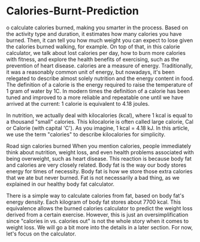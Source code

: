 # Calories-Burnt-Prediction
o calculate calories burned, making you smarter in the process. Based on the activity type and duration, it estimates how many calories you have burned. Then, it can tell you how much weight you can expect to lose given the calories burned walking, for example. On top of that, in this calorie calculator, we talk about lost calories per day, how to burn more calories with fitness, and explore the health benefits of exercising, such as the prevention of heart disease.
calories are a measure of energy. Traditionally, it was a reasonably common unit of energy, but nowadays, it's been relegated to describe almost solely nutrition and the energy content in food. The definition of a calorie is the energy required to raise the temperature of 1 gram of water by 1C. In modern times the definition of a calorie has been tuned and improved to a more reliable and repeatable one until we have arrived at the current: 1 calorie is equivalent to 4.18 joules.

In nutrition, we actually deal with kilocalories (kcal), where 1 kcal is equal to a thousand "small" calories. This kilocalorie is often called large calorie, Cal or Calorie (with capital 'C'). As you imagine, 1 kcal = 4.18 kJ. In this article, we use the term "calories" to describe kilocalories for simplicity.

Road sign calories burned
When you mention calories, people immediately think about nutrition, weight loss, and even health problems associated with being overweight, such as heart disease. This reaction is because body fat and calories are very closely related. Body fat is the way our body stores energy for times of necessity. Body fat is how we store those extra calories that we ate but never burned. Fat is not necessarily a bad thing, as we explained in our healthy body fat calculator.

There is a simple way to calculate calories from fat, based on body fat's energy density. Each kilogram of body fat stores about 7700 kcal. This equivalence allows the burned calories calculator to predict the weight loss derived from a certain exercise. However, this is just an oversimplification since "calories in vs. calories out" is not the whole story when it comes to weight loss. We will go a bit more into the details in a later section. For now, let's focus on the calculator.
